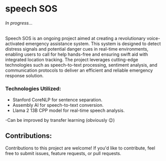 
# speech SOS
###### In progress...
Speech SOS is an ongoing project aimed at creating a revolutionary voice-activated emergency assistance system. This system is designed to detect distress signals and potential danger cues in real-time environments, enabling users to call for help hands-free and ensuring swift aid with integrated location tracking. The project leverages cutting-edge technologies such as speech-to-text processing, sentiment analysis, and communication protocols to deliver an efficient and reliable emergency response solution.

### Technologies Utilized:
- Stanford CoreNLP for sentence separation.
- Assembly AI for speech-to-text conversion.
- Llama 2 13B CPP model for real-time speech analysis.

-Can be improved by transfer learning (obviously 😉)

## Contributions:
Contributions to this project are welcome! If you'd like to contribute, feel free to submit issues, feature requests, or pull requests.
